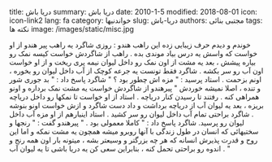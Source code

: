 title: دریا باش
summary: دریا باش
date: 2010-1-5
modified: 2018-08-01
icon:  icon-link2
lang: fa
category: خواندنیها
slug: دریا-باش
authors: مجتبی بنائی
tags: نکته ها
image: /images/static/misc.jpg

خوندم و دیدم حرف زیبایی زده این راهب هندو : روزی شاگرد یه راهب پیر هندو از او خواست که واسش یه درس بیاد موندی بده . راهب از شاگردش خواست کیسه نمک رو بیاره پیشش ، بعد یه مشت از اون نمک رو داخل لیوان نیمه پری ریخت و از او خواست اون آب رو سر بکشه . شاگرد فقط تونست یه جرعه کوچک از آب داخل لیوان رو بخوره  ، اونم بزحمت .  استاد پرسید : " مزه اش چطور بود ؟ "  شاگرد پاسخ داد : " بد جوری شور و تنده ، اصلا نمیشه خوردش " پیرهندو از شاگردش خواست یه مشت نمک برداره و اونو همراهی کنه  .  رفتند تا رسیدن کنار دریاچه . استاد از او خواست تا  نمکها  رو داخل دریاچه بریزه ، بعد یه لیوان آب از دریاچه برداشت و داد دست شاگرد و ازش خواست اونو بنوشه .  شاگرد براحتی تمام آب داخل لیوان رو سر کشید .  استاد اینبارهم از او مزه  آب داخل لیوان رو پرسید. شاگرد پاسخ داد : " کاملا معمولی بود . "  پیرهندو گفت : " رنجها و سختیهائی که انسان در طول زندگی با آنها روبرو میشه همچون یه مشت نمکه  و اما این روح و قدرت پذیرش انسانه که هر چه بزرگتر و وسیعتر بشه ،  میتونه بار اون همه رنج و اندوه  رو براحتی تحمل کنه ، بنابراین سعی کن یه دریا باشی تا یه لیوان آب . "